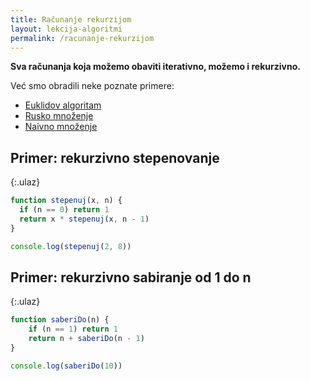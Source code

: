 ```yaml
---
title: Računanje rekurzijom
layout: lekcija-algoritmi
permalink: /racunanje-rekurzijom
---
```


**Sva računanja koja možemo obaviti iterativno, možemo i rekurzivno.** 

Već smo obradili neke poznate primere:
- [Euklidov algoritam](/euklidov-algoritam)
- [Rusko množenje](/rusko-mnozenje)
- [Naivno množenje](/naivno-mnozenje)

## Primer: rekurzivno stepenovanje

{:.ulaz}
```js
function stepenuj(x, n) {
  if (n == 0) return 1
  return x * stepenuj(x, n - 1)
}

console.log(stepenuj(2, 8))
```

## Primer: rekurzivno sabiranje od 1 do n

{:.ulaz}
```js
function saberiDo(n) {
    if (n == 1) return 1
    return n + saberiDo(n - 1)
}

console.log(saberiDo(10))
```
